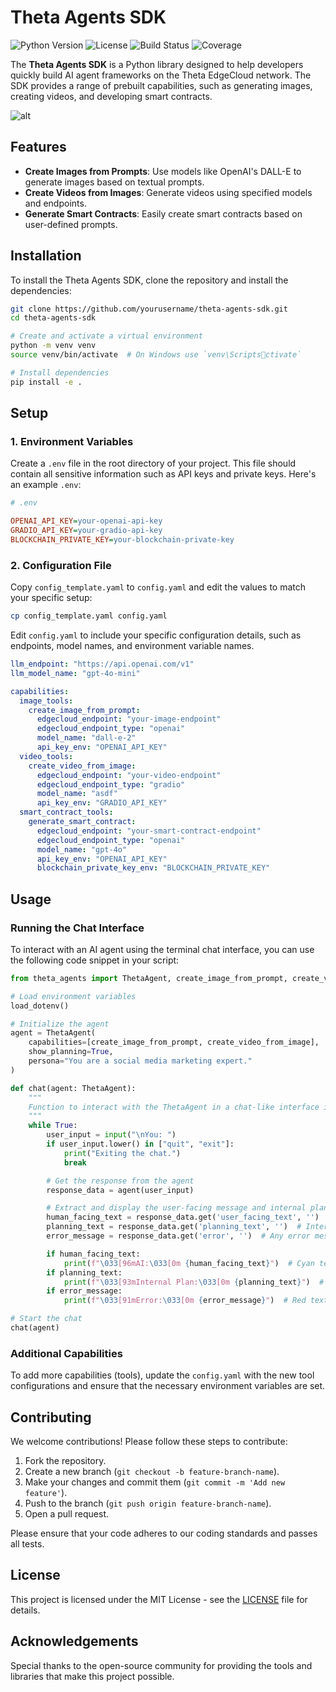 
# Theta Agents SDK

![Python Version](https://img.shields.io/badge/python-3.7%2B-blue)
![License](https://img.shields.io/badge/license-MIT-green)
![Build Status](https://img.shields.io/badge/build-passing-brightgreen)
![Coverage](https://img.shields.io/badge/coverage-100%25-brightgreen)

The **Theta Agents SDK** is a Python library designed to help developers quickly build AI agent frameworks on the Theta EdgeCloud network. The SDK provides a range of prebuilt capabilities, such as generating images, creating videos, and developing smart contracts.

![alt](https://i.imgur.com/bBgAOYZ.png)

## Features

- **Create Images from Prompts**: Use models like OpenAI's DALL-E to generate images based on textual prompts.
- **Create Videos from Images**: Generate videos using specified models and endpoints.
- **Generate Smart Contracts**: Easily create smart contracts based on user-defined prompts.

## Installation

To install the Theta Agents SDK, clone the repository and install the dependencies:

```bash
git clone https://github.com/yourusername/theta-agents-sdk.git
cd theta-agents-sdk

# Create and activate a virtual environment
python -m venv venv
source venv/bin/activate  # On Windows use `venv\Scriptsctivate`

# Install dependencies
pip install -e .
```

## Setup

### 1. Environment Variables

Create a `.env` file in the root directory of your project. This file should contain all sensitive information such as API keys and private keys. Here's an example `.env`:

```ini
# .env

OPENAI_API_KEY=your-openai-api-key
GRADIO_API_KEY=your-gradio-api-key
BLOCKCHAIN_PRIVATE_KEY=your-blockchain-private-key
```

### 2. Configuration File

Copy `config_template.yaml` to `config.yaml` and edit the values to match your specific setup:

```bash
cp config_template.yaml config.yaml
```

Edit `config.yaml` to include your specific configuration details, such as endpoints, model names, and environment variable names.

```yaml
llm_endpoint: "https://api.openai.com/v1"
llm_model_name: "gpt-4o-mini"

capabilities:
  image_tools:
    create_image_from_prompt:
      edgecloud_endpoint: "your-image-endpoint"
      edgecloud_endpoint_type: "openai"
      model_name: "dall-e-2"
      api_key_env: "OPENAI_API_KEY"
  video_tools:
    create_video_from_image:
      edgecloud_endpoint: "your-video-endpoint"
      edgecloud_endpoint_type: "gradio"
      model_name: "asdf"
      api_key_env: "GRADIO_API_KEY"
  smart_contract_tools:
    generate_smart_contract:
      edgecloud_endpoint: "your-smart-contract-endpoint"
      edgecloud_endpoint_type: "openai"
      model_name: "gpt-4o"
      api_key_env: "OPENAI_API_KEY"
      blockchain_private_key_env: "BLOCKCHAIN_PRIVATE_KEY"
```

## Usage

### Running the Chat Interface

To interact with an AI agent using the terminal chat interface, you can use the following code snippet in your script:

```python
from theta_agents import ThetaAgent, create_image_from_prompt, create_video_from_image, generate_smart_contract

# Load environment variables
load_dotenv()

# Initialize the agent
agent = ThetaAgent(
    capabilities=[create_image_from_prompt, create_video_from_image],
    show_planning=True,
    persona="You are a social media marketing expert."
)

def chat(agent: ThetaAgent):
    """
    Function to interact with the ThetaAgent in a chat-like interface in the terminal.
    """
    while True:
        user_input = input("\nYou: ")
        if user_input.lower() in ["quit", "exit"]:
            print("Exiting the chat.")
            break

        # Get the response from the agent
        response_data = agent(user_input)

        # Extract and display the user-facing message and internal planning message
        human_facing_text = response_data.get('user_facing_text', '')  # The text meant for the user
        planning_text = response_data.get('planning_text', '')  # Internal planning details
        error_message = response_data.get('error', '')  # Any error messages

        if human_facing_text:
            print(f"\033[96mAI:\033[0m {human_facing_text}")  # Cyan text for AI messages
        if planning_text:
            print(f"\033[93mInternal Plan:\033[0m {planning_text}")  # Yellow text for internal planning messages
        if error_message:
            print(f"\033[91mError:\033[0m {error_message}")  # Red text for errors

# Start the chat
chat(agent)
```

### Additional Capabilities

To add more capabilities (tools), update the `config.yaml` with the new tool configurations and ensure that the necessary environment variables are set.

## Contributing

We welcome contributions! Please follow these steps to contribute:

1. Fork the repository.
2. Create a new branch (`git checkout -b feature-branch-name`).
3. Make your changes and commit them (`git commit -m 'Add new feature'`).
4. Push to the branch (`git push origin feature-branch-name`).
5. Open a pull request.

Please ensure that your code adheres to our coding standards and passes all tests.

## License

This project is licensed under the MIT License - see the [LICENSE](LICENSE) file for details.

## Acknowledgements

Special thanks to the open-source community for providing the tools and libraries that make this project possible.
